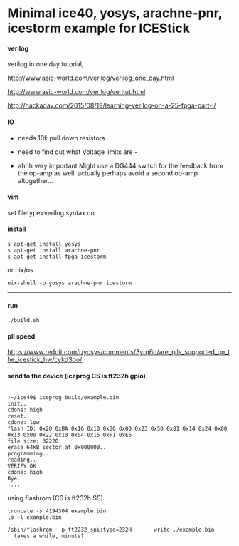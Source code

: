 
# Minimal ice40, yosys, arachne-pnr, icestorm example for ICEStick

#### verilog

verilog in one day tutorial,


http://www.asic-world.com/verilog/verilog_one_day.html

http://www.asic-world.com/verilog/veritut.html


http://hackaday.com/2015/08/19/learning-verilog-on-a-25-fpga-part-i/


#### IO
  - needs 10k pull down resistors
  - need to find out what Voltage limits are -

  - ahhh very important Might use a DG444 switch for the feedback from the op-amp as well.
    actually perhaps avoid a second op-amp altogether...

#### vim

set filetype=verilog
syntax on


#### install
```
s apt-get install yosys
s apt-get install arachne-pnr
s apt-get install fpga-icestorm
```

or nix/os
```
nix-shell -p yosys arachne-pnr icestorm
```

---
#### run
```
./build.sh

```

#### pll speed

https://www.reddit.com/r/yosys/comments/3yrq6d/are_plls_supported_on_the_icestick_hw/cykd3oo/

#### send to the device (iceprog CS is ft232h gpio).


```

:~/ice40$ iceprog build/example.bin
init..
cdone: high
reset..
cdone: low
flash ID: 0x20 0xBA 0x16 0x10 0x00 0x00 0x23 0x50 0x81 0x14 0x24 0x00 0x13 0x00 0x22 0x10 0x04 0x15 0xF1 0xE6
file size: 32220
erase 64kB sector at 0x000000..
programming..
reading..
VERIFY OK
cdone: high
Bye.
....
```

using flashrom (CS is ft232h SS).

```
truncate -s 4194304 example.bin
ls -l example.bin
...
/sbin/flashrom  -p ft2232_spi:type=232H     --write ./example.bin
  takes a while, minute?
```


